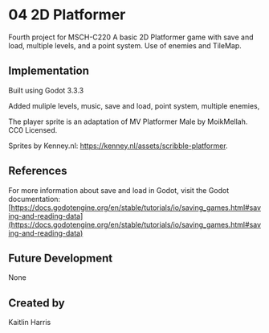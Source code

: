 # 04 2D Platformer
Fourth project for MSCH-C220
A basic 2D Platformer game with save and load, multiple levels, and a point system. Use of enemies and TileMap.

## Implementation
Built using Godot 3.3.3

Added muliple levels, music, save and load, point system, multiple enemies,  

The player sprite is an adaptation of MV Platformer Male by MoikMellah. CC0 Licensed.

Sprites by Kenney.nl: https://kenney.nl/assets/scribble-platformer.


## References
For more information about save and load in Godot, visit the Godot documentation: [https://docs.godotengine.org/en/stable/tutorials/io/saving_games.html#saving-and-reading-data](https://docs.godotengine.org/en/stable/tutorials/io/saving_games.html#saving-and-reading-data)

## Future Development
None 

## Created by
Kaitlin Harris

